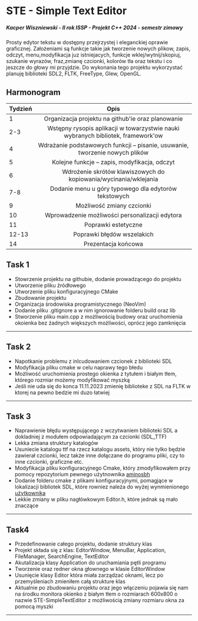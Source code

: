 # STE - Simple Text Editor
##### Kacper Wiszniewski - II rok ISSP - Projekt C++ 2024 - semestr zimowy

Prosty edytor tekstu w dostępny przejrzystej i eleganckiej oprawie graficznej.
Założeniami są funkcje takie jak tworzenie nowych plikow, zapis, odczyt, menu,modyfikacja juz istniejacych, funkcje wklej/wytnij/skopiuj, szukanie wyrazów, fraz,zmianę czcionki, kolorów tła oraz tekstu i co jeszcze do głowy mi przyjdzie.
Do wykonania tego projektu wykorzystać planuję biblioteki SDL2, FLTK, FreeType,
Glew, OpenGL.

## Harmonogram

| Tydzień  | Opis                                                                             |
| ---------|:--------------------------------------------------------------------------------:|
| 1        | Organizacja projektu na github'ie oraz planowanie                                |
| 2-3      | Wstępny rysopis aplikacji w towarzystwie nauki wybranych bibliotek, framework'ow |
| 4        | Wdrażanie podstawowych funkcji – pisanie, usuwanie, tworzenie nowych plików      |
| 5        | Kolejne funkcje – zapis, modyfikacja, odczyt                                     |
| 6        | Wdrożenie skrótów klawiszowych do kopiowania/wycinania/wklejania                 |
| 7-8      | Dodanie menu u góry typowego dla edytorów tekstowych                             |
| 9        | Możliwość zmiany czcionki                                                        |
| 10       | Wprowadzenie możliwości personalizacji edytora                                   |
| 11       | Poprawki estetyczne                                                              |
| 12-13    | Poprawki błędów wszelakich                                                       |
| 14       | Prezentacja końcowa                                                              |


## Task 1
- Stowrzenie projektu na githubie, dodanie prowadzącego do projektu
- Utworzenie pliku źródłowego
- Utworzenie pliku konfiguracyjnego CMake
- Zbudowanie projektu
- Organizacja środowiska programistycznego (NeoVim)
- Dodanie pliku .gitignore a w nim ignorowanie folderu build oraz lib
- Stworzenie pliku main.cpp z możliwością budowy oraz uruchomienia okoienka bez żadnych większych możliwości, oprócz jego zamknięcia
---

## Task 2 
- Napotkanie problemu z inlcudowaniem czcionek z biblioteki SDL
- Modyfikacja pliku cmake w celu naprawy tego błedu 
- Możliwość uruchomienia prostego okienka z tytułem i białym tłem, którego rozmiar możemy modyfikować myszką
- Jeśli nie uda się do konca 11.11.2023 zmienię biblioteke z SDL na FLTK w ktorej na pewno bedzie mi duzo łatwiej
---
## Task 3 
- Naprawienie błędu występującego z wczytwaniem biblioteki SDL a dokladniej z modułem odpowiadającym za czcionki (SDL_TTF)
- Lekka zmiana struktury katalogów
- Usuniecie katalogu ttf na rzecz katalogu assets, który nie tylko będzie zawierał czcionki, lecz także inne dołączane do programu pliki, czy to inne czcionki, graficzne etc.
- Modyfikacja pliku konfiguracyjnego Cmake, który zmodyfikowałem przy pomocy repozytorium pewnego użytnownika [aminosbh](https://github.com/aminosbh/sdl2-ttf-sample)
- Dodanie folderu cmake z plikami konfiguracyjnymi, pomagjące w lokalizacji bibliotek SDL, które rowniez należa do wyżej wynmienionego [użytkownika](https://github.com/aminosbh)
- Lekkie zmiany w pliku nagłówkowym Editor.h, które jednak są mało znaczące
---
## Task4
- Przedefinowanie całego projektu, dodanie struktury klas 
- Projekt składa się z klas: EditorWindow, MenuBar, Application, FileManager, SearchEngine, TextEditor
- Akutalizacja klasy Application do uruchamiania pętli programu
- Tworzenie oraz redner okna głownego w klasie EditorWindow
- Usunięcie klasy Editor która miała zarządzać oknami, lecz po przemyśleniach zmieniłem całą strukture klas
- Aktualnie po zbudowaniu projektu oraz jego włączeniu pojawia się nam na środku monitora okienko z białym tłem o rozmiarach 600x800 o nazwie STE-SimpleTextEditor z możliwością zmiany rozmiaru okna za pomocą myszki
---
